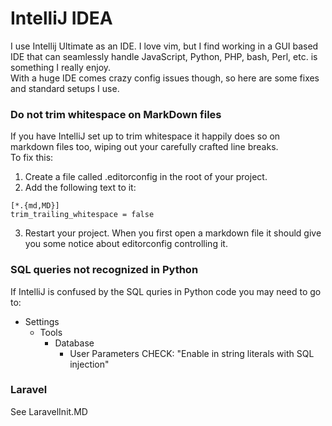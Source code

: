 IntelliJ IDEA
=============

I use Intellij Ultimate as an IDE. I love vim, but I find working in a GUI based IDE that can seamlessly handle JavaScript, Python, PHP, bash, Perl, etc. is something I really enjoy.  
With a huge IDE comes crazy config issues though, so here are some fixes and standard setups I use.

### Do not trim whitespace on MarkDown files
If you have IntelliJ set up to trim whitespace it happily does so on markdown files too, wiping out your carefully crafted line breaks.  
To fix this:
1. Create a file called .editorconfig in the root of your project.
2. Add the following text to it:  
```
[*.{md,MD}]
trim_trailing_whitespace = false
```
3. Restart your project. When you first open a markdown file it should give you some notice about editorconfig controlling it.

### SQL queries not recognized in Python
If IntelliJ is confused by the SQL quries in Python code you may need to go to:  
* Settings
  * Tools
    * Database
      * User Parameters
        CHECK: "Enable in string literals with SQL injection"


### Laravel
See LaravelInit.MD

